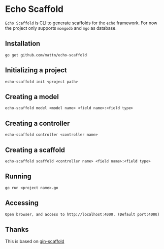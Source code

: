 # Echo Scaffold

`Echo Scaffold` is CLI to generate scaffolds for the `echo` framework.
For now the project only supports `mongodb` and `mgo` as database.

## Installation

	go get github.com/mattn/echo-scaffold

## Initializing a project

	echo-scaffold init <project path>

## Creating a model

	echo-scaffold model <model name> <field name>:<field type>

## Creating a controller

	echo-scaffold controller <controller name>

## Creating a scaffold

	echo-scaffold scaffold <controller name> <field name>:<field type>

## Running

	go run <project name>.go

## Accessing

	Open browser, and access to http://localhost:4000. (Default port:4000)

## Thanks

This is based on [gin-scaffold](https://github.com/dcu/gin-scaffold)
